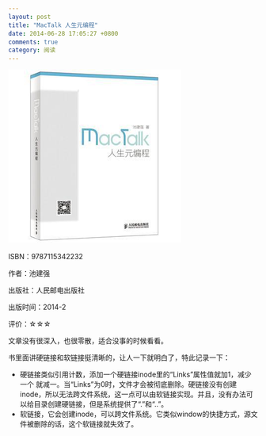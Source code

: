 ```yaml
---
layout: post
title: "MacTalk 人生元编程"
date: 2014-06-28 17:05:27 +0800
comments: true
category: 阅读
---
```

<img class="cover" src="/images/2014/6/9787115342232.jpg" />

ISBN：9787115342232

作者：池建强 

出版社：人民邮电出版社

出版时间：2014-2

评价：☆☆☆

文章没有很深入，也很零散，适合没事的时候看看。

书里面讲硬链接和软链接挺清晰的，让人一下就明白了，特此记录一下：

* 硬链接类似引用计数，添加一个硬链接inode里的“Links”属性值就加1，减少一个 就减一。当“Links”为0时，文件才会被彻底删除。硬链接没有创建inode，所以无法跨文件系统，这一点可以由软链接实现。并且，没有办法可以给目录创建硬链接，但是系统提供了“.”和“..”。
* 软链接，它会创建inode，可以跨文件系统。它类似window的快捷方式，源文件被删除的话，这个软链接就失效了。